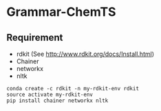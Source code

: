 # Grammar-ChemTS
## Requirement
- rdkit (See http://www.rdkit.org/docs/Install.html)
- Chainer
- networkx
- nltk

```
conda create -c rdkit -n my-rdkit-env rdkit
source activate my-rdkit-env
pip install chainer networkx nltk
```
